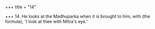 +++
title = "14"

+++
14. He looks at the Madhuparka when it is brought to him, with (the formula), 'I look at thee with Mitra's eye.'

